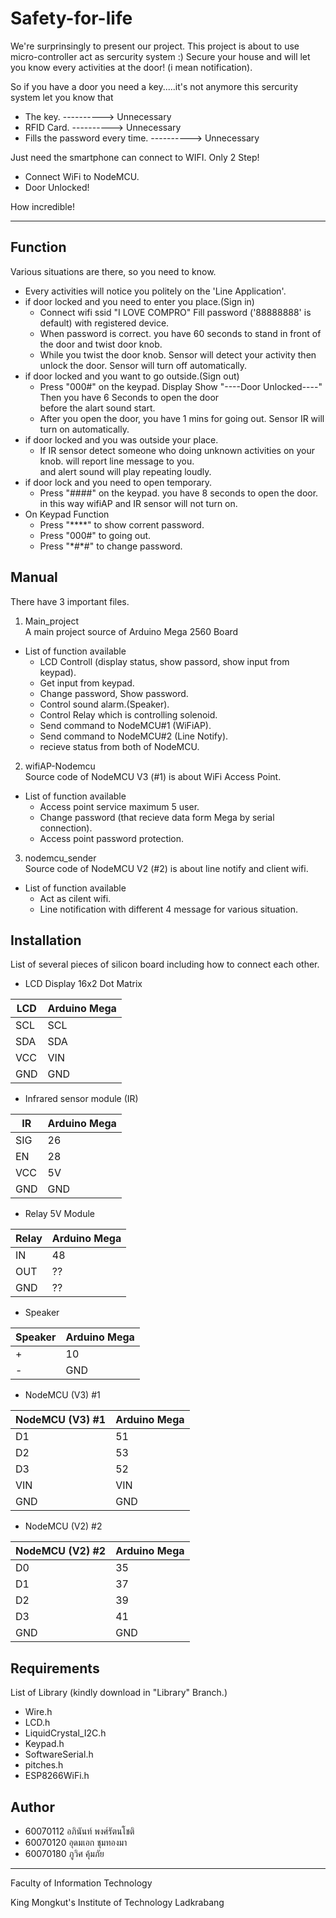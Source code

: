 # Safety-for-life

We're surprinsingly to present our project. This project is about to use micro-controller act as sercurity system :)
Secure your house and will let you know every activities at the door! (i mean notification).

So if you have a door you need a key.....it's not anymore
this sercurity system let you know that

  * The key.  ----------> Unnecessary
  * RFID Card. ----------> Unnecessary
  * Fills the password every time. ----------> Unnecessary
  
Just need the smartphone can connect to WIFI. Only 2 Step!
  * Connect WiFi to NodeMCU.
  * Door Unlocked!

How incredible!
_____________________________________________________________________________________________________

## Function
 Various situations are there, so you need to know.
 * Every activities will notice you politely on the 'Line Application'.
 * if door locked and you need to enter you place.(Sign in)
   * Connect wifi ssid "I LOVE COMPRO" Fill password ('88888888' is default) with registered device.
   * When password is correct. you have 60 seconds to stand in front of the door and twist door knob.
   * While you twist the door knob. Sensor will detect your activity then unlock the door. Sensor will turn off automatically.
 * if door locked and you want to go outside.(Sign out)
   * Press "000#" on the keypad. Display Show "----Door Unlocked----" Then you have 6 Seconds to open the door  
     before the alart sound start.
   * After you open the door, you have 1 mins for going out. Sensor IR will turn on automatically.
 * if door locked and you was outside your place.
   * If IR sensor detect someone who doing unknown activities on your knob. will report line message to you.  
   and alert sound will play repeating loudly.
 * if door lock and you need to open temporary.
   * Press "####" on the keypad. you have 8 seconds to open the door. in this way wifiAP and IR sensor will not turn on.
 * On Keypad Function
   * Press "&ast;&ast;&ast;&ast;" to show corrent password.
   * Press "000#" to going out.
   * Press "&ast;#&ast;#" to change password.
   
## Manual
 There have 3 important files.
 1. Main_project  
  A main project source of Arduino Mega 2560 Board
  * List of function available
    * LCD Controll (display status, show passord, show input from keypad).
    * Get input from keypad.
    * Change password, Show password.
    * Control sound alarm.(Speaker).
    * Control Relay which is controlling solenoid.
    * Send command to NodeMCU#1 (WiFiAP).
    * Send command to NodeMCU#2 (Line Notify).
    * recieve status from both of NodeMCU.
 2. wifiAP-Nodemcu  
  Source code of NodeMCU V3 (#1) is about WiFi Access Point.
  * List of function available
    * Access point service maximum 5 user.
    * Change password (that recieve data form Mega by serial connection).
    * Access point password protection.
 3. nodemcu_sender  
 Source code of NodeMCU V2 (#2) is about line notify and client wifi.
  * List of function available
    * Act as cilent wifi.
    * Line notification with different 4 message for various situation.
    
## Installation
 List of several pieces of silicon board including how to connect each other.
 * LCD Display 16x2 Dot Matrix

| LCD | Arduino Mega |
| --------- | ---------- |
|   SCL   |    SCL   |
|   SDA   |    SDA   |
|   VCC   |    VIN   |
|   GND   |    GND   |
 
 * Infrared sensor module (IR)
 
| IR | Arduino Mega |
| --------- | ---------- |
|   SIG   |    26   |
|   EN   |    28   |
|   VCC   |    5V   |
|   GND   |    GND   |  

* Relay 5V Module 

 | Relay | Arduino Mega |
 |-------|--------------|
 | IN    | 48           |
 | OUT   | ??           |
 | GND   | ??           |
* Speaker

 | Speaker            | Arduino Mega |   
 | ------------- |-------------|
 | +            | 10           |
 | -             | GND           |
* NodeMCU (V3) #1

 | NodeMCU (V3) #1| Arduino Mega |   
 | ------------- |-------------|
 | D1            |   51       |
 | D2            |   53         |
 | D3            |   52       |
 | VIN           |   VIN       |
 | GND           |   GND      |
* NodeMCU (V2) #2

 | NodeMCU (V2) #2| Arduino Mega |   
 | ------------- |-------------|
 | D0            |   35       |
 | D1            |   37         |
 | D2            |   39       |
 | D3            |   41       |
 | GND           |   GND      |


## Requirements
 List of Library (kindly download in "Library" Branch.)
  * Wire.h
  * LCD.h
  * LiquidCrystal_I2C.h 
  * Keypad.h
  * SoftwareSerial.h
  * pitches.h
  * ESP8266WiFi.h

## Author
* 60070112 อภินันท์ พงศ์รัตนโชติ
* 60070120 อุดมเอก ชุมทองมา
* 60070180 ภูวิศ คุ้มภัย

---

Faculty of Information Technology

King Mongkut's Institute of Technology Ladkrabang
